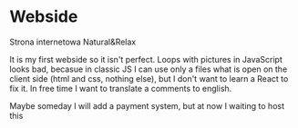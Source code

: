 # Webside
Strona internetowa Natural&amp;Relax


It is my first webside so it isn't perfect. 
Loops with pictures in JavaScript looks bad, becasue in classic JS I can use only a files what is open on the client side (html and css, nothing else), 
but I don't want to learn a React to fix it.
In free time I want to translate a comments to english.

Maybe someday I will add a payment system, but at now I waiting to host this
